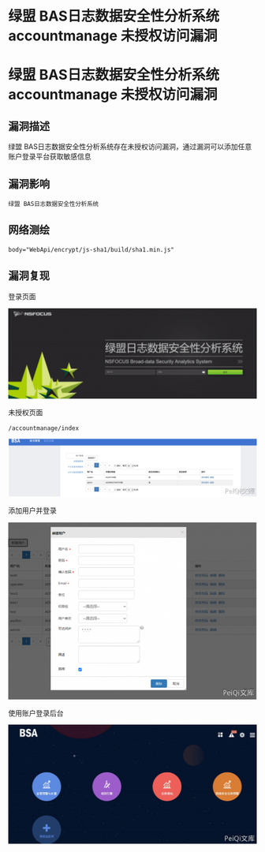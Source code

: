 # 绿盟 BAS日志数据安全性分析系统 accountmanage 未授权访问漏洞

# 绿盟 BAS日志数据安全性分析系统 accountmanage 未授权访问漏洞

## 漏洞描述

绿盟 BAS日志数据安全性分析系统存在未授权访问漏洞，通过漏洞可以添加任意账户登录平台获取敏感信息

## 漏洞影响

```
绿盟 BAS日志数据安全性分析系统
```

## 网络测绘

```
body="WebApi/encrypt/js-sha1/build/sha1.min.js"
```

## 漏洞复现

登录页面

![image-20220525145937586](/images/202205251459725.png)

未授权页面

```
/accountmanage/index
```

![](/images/202205251500626.png)

添加用户并登录

![](/images/202205251500966.png)

使用账户登录后台

![](/images/202205251500218.png)

